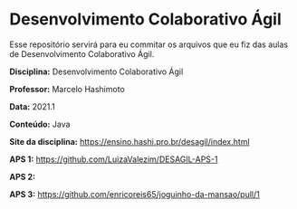 # Desenvolvimento Colaborativo Ágil

Esse repositório servirá para eu commitar os arquivos que eu fiz das aulas de Desenvolvimento Colaborativo Ágil.

**Disciplina:** Desenvolvimento Colaborativo Ágil

**Professor:** Marcelo Hashimoto

**Data:** 2021.1

**Conteúdo:** Java

**Site da disciplina:** https://ensino.hashi.pro.br/desagil/index.html

**APS 1:** https://github.com/LuizaValezim/DESAGIL-APS-1

**APS 2:** 

**APS 3:** https://github.com/enricoreis65/joguinho-da-mansao/pull/1
